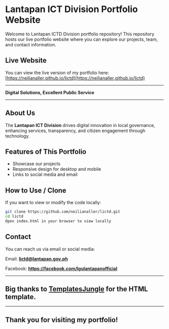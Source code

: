# Lantapan ICT Division Portfolio Website

Welcome to Lantapan ICTD Division portfolio repository! This repository hosts our live portfolio website where you can explore our projects, team, and contact information.

## Live Website
You can view the live version of my portfolio here:  
[https://neilianaller.github.io/lictd](https://neilianaller.github.io/lictd)

-----

**Digital Solutions, Excellent Public Service**

-----

## About Us
The **Lantapan ICT Division** drives digital innovation in local governance, enhancing services, transparency, and citizen engagement through technology.

## Features of This Portfolio
- Showcase our projects
- Responsive design for desktop and mobile
- Links to social media and email

## How to Use / Clone
If you want to view or modify the code locally:

```bash
git clone https://github.com/neilianaller/lictd.git
cd lictd
Open index.html in your browser to view locally
```

## Contact

You can reach us via email or social media:

Email: **lictd@lantapan.gov.ph**

Facebook: **https://facebook.com/lgulantapanofficial**

----

## Big thanks to [TemplatesJungle](https://templatesjungle.com) for the HTML template.

----

## Thank you for visiting my portfolio!